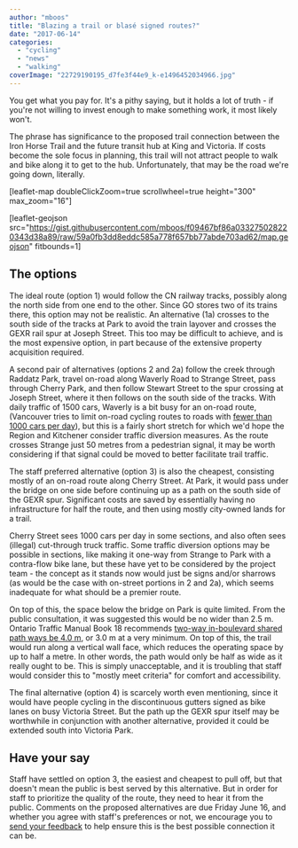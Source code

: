 ```yaml
---
author: "mboos"
title: "Blazing a trail or blasé signed routes?"
date: "2017-06-14"
categories: 
  - "cycling"
  - "news"
  - "walking"
coverImage: "22729190195_d7fe3f44e9_k-e1496452034966.jpg"
---
```


You get what you pay for. It's a pithy saying, but it holds a lot of truth - if you're not willing to invest enough to make something work, it most likely won't.

The phrase has significance to the proposed trail connection between the Iron Horse Trail and the future transit hub at King and Victoria. If costs become the sole focus in planning, this trail will not attract people to walk and bike along it to get to the hub. Unfortunately, that may be the road we're going down, literally.

\[leaflet-map doubleClickZoom=true scrollwheel=true height="300" max\_zoom="16"\]

\[leaflet-geojson src="https://gist.githubusercontent.com/mboos/f09467bf86a033275028220343d38a89/raw/59a0fb3dd8eddc585a778f657bb77abde703ad62/map.geojson" fitbounds=1\]<!--more-->

## The options

The ideal route (option 1) would follow the CN railway tracks, possibly along the north side from one end to the other. Since GO stores two of its trains there, this option may not be realistic. An alternative (1a) crosses to the south side of the tracks at Park to avoid the train layover and crosses the GEXR rail spur at Joseph Street. This too may be difficult to achieve, and is the most expensive option, in part because of the extensive property acquisition required.

A second pair of alternatives (options 2 and 2a) follow the creek through Raddatz Park, travel on-road along Waverly Road to Strange Street, pass through Cherry Park, and then follow Stewart Street to the spur crossing at Joseph Street, where it then follows on the south side of the tracks. With daily traffic of 1500 cars, Waverly is a bit busy for an on-road route, (Vancouver tries to limit on-road cycling routes to roads with [fewer than 1000 cars per day](https://vancouver.ca/streets-transportation/cycling-network-spot-improvement-program.aspx)), but this is a fairly short stretch for which we'd hope the Region and Kitchener consider traffic diversion measures. As the route crosses Strange just 50 metres from a pedestrian signal, it may be worth considering if that signal could be moved to better facilitate trail traffic.

The staff preferred alternative (option 3) is also the cheapest, consisting mostly of an on-road route along Cherry Street. At Park, it would pass under the bridge on one side before continuing up as a path on the south side of the GEXR spur. Significant costs are saved by essentially having no infrastructure for half the route, and then using mostly city-owned lands for a trail.

Cherry Street sees 1000 cars per day in some sections, and also often sees (illegal) cut-through truck traffic. Some traffic diversion options may be possible in sections, like making it one-way from Strange to Park with a contra-flow bike lane, but these have yet to be considered by the project team - the concept as it stands now would just be signs and/or sharrows (as would be the case with on-street portions in 2 and 2a), which seems inadequate for what should be a premier route.

On top of this, the space below the bridge on Park is quite limited. From the public consultation, it was suggested this would be no wider than 2.5 m. Ontario Traffic Manual Book 18 recommends [two-way in-boulevard shared path ways be 4.0 m](https://www.raqsb.mto.gov.on.ca/techpubs/eps.nsf/0/825810eb3ddd203385257d4a0063d934/$FILE/Ontario%20Traffic%20Manual%20-%20Book%2018.pdf#page=131), or 3.0 m at a very minimum. On top of this, the trail would run along a vertical wall face, which reduces the operating space by up to half a metre. In other words, the path would only be half as wide as it really ought to be. This is simply unacceptable, and it is troubling that staff would consider this to "mostly meet criteria" for comfort and accessibility.

The final alternative (option 4) is scarcely worth even mentioning, since it would have people cycling in the discontinuous gutters signed as bike lanes on busy Victoria Street. But the path up the GEXR spur itself may be worthwhile in conjunction with another alternative, provided it could be extended south into Victoria Park.

## Have your say

Staff have settled on option 3, the easiest and cheapest to pull off, but that doesn't mean the public is best served by this alternative. But in order for staff to prioritize the quality of the route, they need to hear it from the public. Comments on the proposed alternatives are due Friday June 16, and whether you agree with staff's preferences or not, we encourage you to [send your feedback](https://contact.tritag.ca/hubtrail) to help ensure this is the best possible connection it can be.
